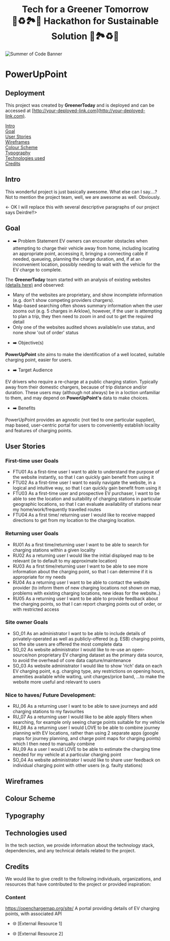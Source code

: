 <h1 align="center">Tech for a Greener Tomorrow <br> 🍃♻️🏞️🌱 Hackathon for Sustainable Solution 🌱🏞️♻️🍃

</h1>

![Summer of Code Banner](https://res.cloudinary.com/djdefbnij/image/upload/v1693903105/Hackathons/Untitled_design_2_1_gzwakq.png)

# PowerUpPoint

## Deployment

This project was created by **GreenerToday** and is deployed and can be accessed at [http://your-deployed-link.com](http://your-deployed-link.com).

[Intro](#intro)  
[Goal](#goal)  
[User Stories](#user-stories)  
[Wireframes](#wireframes)  
[Colour Scheme](#colour-scheme)  
[Typography](#typography)  
[Technologies used](#technologies-used)  
[Credits](#credits)  

## Intro
This wonderful project is just basically awesome.  What else can I say....?  Not to mention the project team, well, we are awesome as well.  Obviously.

<- OK I will replace this with several descriptive paragraphs of our project says Deirdre!!>

## Goal


- ➡️ Problem Statement
EV owners can encounter obstacles when attempting to charge their vehicle away from home, including locating an appropriate point, accessing it, bringing a connecting cable if needed, queueing, planning the charge duration, and, if at an inconvenient location, possibly needing to wait with the vehicle for the EV charge to complete.

The **GreenerToday** team started with an analysis of existing websites 
[(details here)](//assets/readme_files/ux_competitor_sites.pdf) and observed:  
* Many of the websites are proprietary, and show incomplete information (e.g. don't show competing providers chargers).
* Map-based searching often shows summary information when the user zooms out (e.g. 5 charges in Arklow), however, if the user is attempting to plan a trip, they then need to zoom in and out to get the required detail
* Only one of the websites audited shows available/in use status, and none show 'out of order' status

- ➡️ Objective(s)

**PowerUpPoint** site aims to make the identification of a well located, suitable charging point, easier for users.

- ➡️ Target Audience

EV drivers who require a re-charge at a public charging station.  Typically away from their domestic chargers, because of trip distance and/or duration.  These users may (although not always) be in a loction unfamiliar to them, and may depend on **PowerUpPoint's** data to make choices. 

- ➡️ Benefits

PowerUpPoint provides an agnostic (not tied to one particular supplier), map based, user-centric portal for users to conveniently establish locality and features of charging points.

## User Stories

### First-time user Goals
- FTU01 As a first-time user I want to able to understand the purpose of the website instantly, so that I can quickly gain benefit from using it
- FTU02 As a first-time user I want to easily navigate the website, in a logical and intuitive  way, so that I can quickly gain benefit from using it 
- FTU03  As a first-time user and prospective EV purchaser, I want to be able to see the location and suitability of charging stations in particular geographic locations, so that I can evaluate availability of stations near my home/work/frequently travelled routes
- FTU04 As a first time/ returning user I would like to receive mapped directions to get from my location to the charging location.


### Returning user Goals
- RU01 As a first time/returning user I want to be able to search for charging stations within a given locality
- RU02 As a returning user I would like the initial displayed map to be relevant (ie to default to my approximate location)
- RU03 As a first time/returning user I want to be able to see more information about the charging point, so that I can determine if it is appropriate for my needs
- RU04 As a returning user I want to be able to contact the website provider  (to inform them of new charging locations not shown on map, problems with existing charging locations, new ideas for the website..)
- RU05 As a returning user I want to be able to provide feedback about the charging points, so that I can report charging points out of order, or with restricted access

### Site owner Goals
- SO_01 As an administrator I want to be able to include details of privately-operated as well as publicly-offered (e.g. ESB) charging points, so the site users are offered the most complete data
- SO_02 As website administrator I would like to re-use an open-source/non proprietary EV charging dataset as the primary data source, to avoid the overhead of core data capture/maintenance
- SO_03 As website administrator I would like to show 'rich' data on each EV charging point, e.g. charging type, any restrictions on opening hours, amenities available while waiting, unit charges/price band,  ...to make the website more useful and relevant to users   

### Nice to haves/ Future Development:

 - RU_06 As a returning user I want to be able to save journeys and add charging stations to my favourites
- RU_07 As a returning user I would like to be able apply filters when searching, for example only seeing charge points suitable for my vehicle 
- RU_08 As a returning user I would LOVE to be able to combine journey planning with EV locations, rather than using 2 separate apps (google maps for journey planning,  and charge point maps for charging points) which I then need to manually combine
- RU_09 As a user I would LOVE to be able to estimate the charging time needed for my vehicle at a particular charging point
- SO_04 As website administrator I would like to share user feedback on individual charging point with other users (e.g. faulty stations)

## Wireframes

## Colour Scheme

## Typography

## Technologies used
In the tech section, we provide information about the technology stack, dependencies, and any technical details related to the project.

## Credits
We would like to give credit to the following individuals, organizations, and resources that have contributed to the project or provided inspiration:

### Content
https://openchargemap.org/site/ A portal providing details of EV charging points, with associated API
- 🌐 [External Resource 1]

- 🌐 [External Resource 2]
